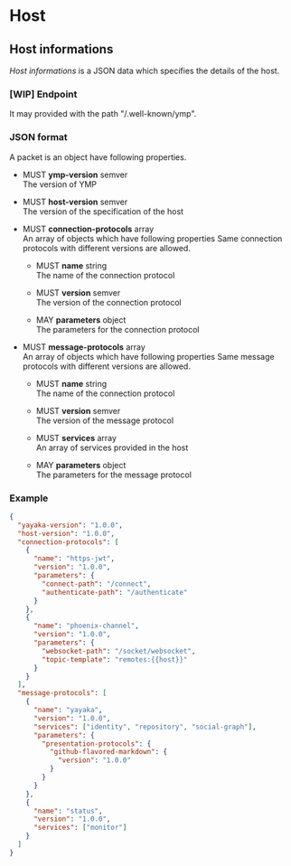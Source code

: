# Host

## Host informations

*Host informations* is a JSON data which specifies the details of the host.

### [WIP] Endpoint

It may provided with the path "/.well-known/ymp".

### JSON format

A packet is an object have following properties.


- MUST **ymp-version** semver  
  The version of YMP

- MUST **host-version** semver  
  The version of the specification of the host

- MUST **connection-protocols** array  
  An array of objects which have following properties
  Same connection protocols with different versions are allowed.

  - MUST **name** string  
    The name of the connection protocol

  - MUST **version** semver  
    The version of the connection protocol

  - MAY **parameters** object  
    The parameters for the connection protocol

- MUST **message-protocols** array  
  An array of objects which have following properties
  Same message protocols with different versions are allowed.

  - MUST **name** string  
    The name of the connection protocol

  - MUST **version** semver  
    The version of the message protocol

  - MUST **services** array  
    An array of services provided in the host

  - MAY **parameters** object  
    The parameters for the message protocol

### Example

```json
{
  "yayaka-version": "1.0.0",
  "host-version": "1.0.0",
  "connection-protocols": [
    {
      "name": "https-jwt",
      "version": "1.0.0",
      "parameters": {
        "connect-path": "/connect",
        "authenticate-path": "/authenticate"
      }
    },
    {
      "name": "phoenix-channel",
      "version": "1.0.0",
      "parameters": {
        "websocket-path": "/socket/websocket",
        "topic-template": "remotes:{{host}}"
      }
    }
  ],
  "message-protocols": [
    {
      "name": "yayaka",
      "version": "1.0.0",
      "services": ["identity", "repository", "social-graph"],
      "parameters": {
        "presentation-protocols": {
          "github-flavored-markdown": {
            "version": "1.0.0"
          }
        }
      }
    },
    {
      "name": "status",
      "version": "1.0.0",
      "services": ["monitor"]
    }
  ]
}
```
